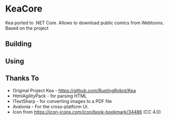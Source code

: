 # KeaCore

Kea ported to .NET Core. Allows to download public comics from Webtoons. Based on the project 

## Building

## Using


## Thanks To

* Original Project Kea - https://github.com/RustingRobot/Kea
* HtmlAgilityPack - for parsing HTML
* ITextSharp - for converting images to a PDF file
* Avalonia - For the cross-platform UI.
* Icon from https://icon-icons.com/icon/book-bookmark/34486 (CC 4.0)
